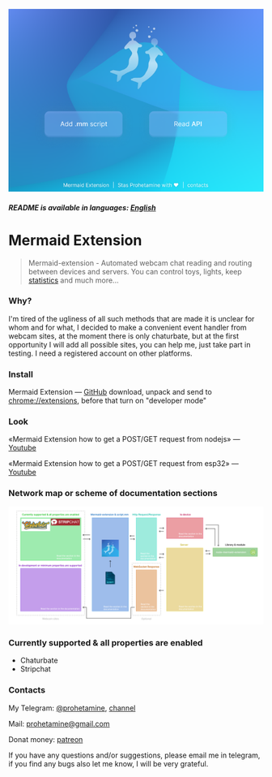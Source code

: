 ![logo](https://github.com/prohetamine/mermaid-extension/blob/main/media/logo.png)

##### README is available in languages: [English](https://github.com/prohetamine/habr-freelance/blob/main/english.md)

# Mermaid Extension

> Mermaid-extension - Automated webcam chat reading and routing between devices and servers. You can control toys, lights, keep [statistics](https://github.com/prohetamine/webcam-token-stat-stream) and much more...

### Why?

I'm tired of the ugliness of all such methods that are made it is unclear for whom and for what, I decided to make a convenient event handler from webcam sites, at the moment there is only chaturbate, but at the first opportunity I will add all possible sites, you can help me, just take part in testing. I need a registered account on other platforms.

### Install

Mermaid Extension — [GitHub](https://github.com/prohetamine/mermaid-extension/archive/refs/heads/main.zip) download, unpack and send to [chrome://extensions](chrome://extensions), before that turn on "developer mode"

### Look

«Mermaid Extension how to get a POST/GET request from nodejs» — [Youtube](https://www.youtube.com/channel/UCFTKTphoCxkNU_88b-0Mq8g)

«Mermaid Extension how to get a POST/GET request from esp32» — [Youtube](https://www.youtube.com/channel/UCFTKTphoCxkNU_88b-0Mq8g)

### Network map or scheme of documentation sections

![documentation-map](https://github.com/prohetamine/mermaid-extension/blob/main/media/documentation-map.png)

### Currently supported & all properties are enabled

- Chaturbate
- Stripchat



### Contacts

My Telegram: [@prohetamine](https://t.me/prohetamine), [channel](https://t.me/prohetamines)

Mail: prohetamine@gmail.com

Donat money: [patreon](https://www.patreon.com/prohetamine)

If you have any questions and/or suggestions, please email me in telegram, if you find any bugs also let me know, I will be very grateful.

